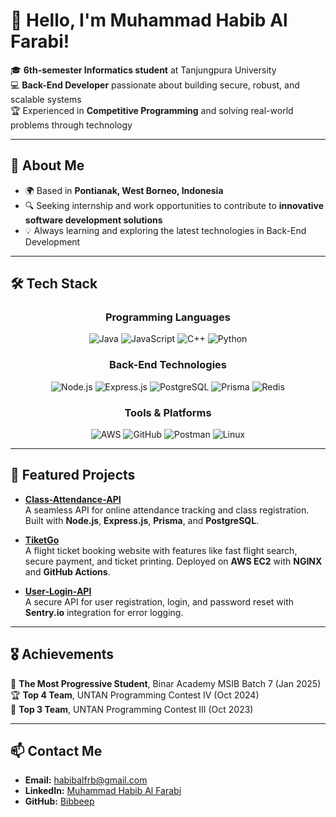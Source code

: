 # 👋 Hello, I'm Muhammad Habib Al Farabi!  

🎓 **6th-semester Informatics student** at Tanjungpura University  
💻 **Back-End Developer** passionate about building secure, robust, and scalable systems  
🏆 Experienced in **Competitive Programming** and solving real-world problems through technology  

---

## 🚀 About Me  
- 🌍 Based in **Pontianak, West Borneo, Indonesia**  
- 🔍 Seeking internship and work opportunities to contribute to **innovative software development solutions**  
- 💡 Always learning and exploring the latest technologies in Back-End Development  

---

## 🛠️ Tech Stack  

<div align="center">

### **Programming Languages**  
<img src="https://img.shields.io/badge/Java-ED8B00?style=for-the-badge&logo=java&logoColor=white" alt="Java" />  
<img src="https://img.shields.io/badge/JavaScript-F7DF1E?style=for-the-badge&logo=javascript&logoColor=black" alt="JavaScript" />  
<img src="https://img.shields.io/badge/C++-00599C?style=for-the-badge&logo=c%2B%2B&logoColor=white" alt="C++" />  
<img src="https://img.shields.io/badge/Python-3776AB?style=for-the-badge&logo=python&logoColor=white" alt="Python" />  

### **Back-End Technologies**  
<img src="https://img.shields.io/badge/Node.js-339933?style=for-the-badge&logo=node.js&logoColor=white" alt="Node.js" />  
<img src="https://img.shields.io/badge/Express.js-000000?style=for-the-badge&logo=express&logoColor=white" alt="Express.js" />  
<img src="https://img.shields.io/badge/PostgreSQL-336791?style=for-the-badge&logo=postgresql&logoColor=white" alt="PostgreSQL" />  
<img src="https://img.shields.io/badge/Prisma-2D3748?style=for-the-badge&logo=prisma&logoColor=white" alt="Prisma" />  
<img src="https://img.shields.io/badge/Redis-DC382D?style=for-the-badge&logo=redis&logoColor=white" alt="Redis" />  

### **Tools & Platforms**  
<img src="https://img.shields.io/badge/AWS-232F3E?style=for-the-badge&logo=amazon-aws&logoColor=white" alt="AWS" />  
<img src="https://img.shields.io/badge/GitHub-181717?style=for-the-badge&logo=github&logoColor=white" alt="GitHub" />  
<img src="https://img.shields.io/badge/Postman-FF6C37?style=for-the-badge&logo=postman&logoColor=white" alt="Postman" />  
<img src="https://img.shields.io/badge/Linux-FCC624?style=for-the-badge&logo=linux&logoColor=black" alt="Linux" />  

</div>

---

## 🌟 Featured Projects  

- **[Class-Attendance-API](https://github.com/Bibbeep/Class-Attendance-API)**  
  A seamless API for online attendance tracking and class registration. Built with **Node.js**, **Express.js**, **Prisma**, and **PostgreSQL**.  

- **[TiketGo](https://github.com/Binar-KM7-Team-10/Express-Back-End)**  
  A flight ticket booking website with features like fast flight search, secure payment, and ticket printing. Deployed on **AWS EC2** with **NGINX** and **GitHub Actions**.  

- **[User-Login-API](https://github.com/Bibbeep/User-Login-API)**  
  A secure API for user registration, login, and password reset with **Sentry.io** integration for error logging.  

---

## 🎖️ Achievements  
🏅 **The Most Progressive Student**, Binar Academy MSIB Batch 7 (Jan 2025)  
🏆 **Top 4 Team**, UNTAN Programming Contest IV (Oct 2024)  
🥉 **Top 3 Team**, UNTAN Programming Contest III (Oct 2023)  

---

## 📫 Contact Me  
- **Email:** [habibalfrb@gmail.com](mailto:habibalfrb@gmail.com)  
- **LinkedIn:** [Muhammad Habib Al Farabi](https://www.linkedin.com/in/mhabibalfarabi/)  
- **GitHub:** [Bibbeep](https://github.com/Bibbeep)  
